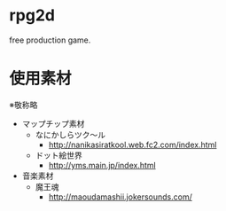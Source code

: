 # rpg2d
free production game.

# 使用素材  
※敬称略  
- マップチップ素材  
  - なにかしらツク～ル  
    - http://nanikasiratkool.web.fc2.com/index.html  
  - ドット絵世界  
    - http://yms.main.jp/index.html  
- 音楽素材  
  - 魔王魂  
    - http://maoudamashii.jokersounds.com/  
